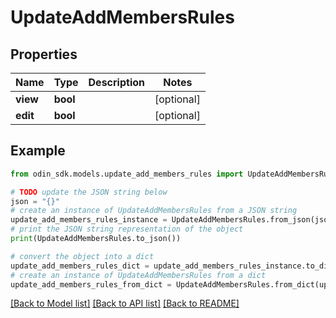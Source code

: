 # UpdateAddMembersRules


## Properties

Name | Type | Description | Notes
------------ | ------------- | ------------- | -------------
**view** | **bool** |  | [optional] 
**edit** | **bool** |  | [optional] 

## Example

```python
from odin_sdk.models.update_add_members_rules import UpdateAddMembersRules

# TODO update the JSON string below
json = "{}"
# create an instance of UpdateAddMembersRules from a JSON string
update_add_members_rules_instance = UpdateAddMembersRules.from_json(json)
# print the JSON string representation of the object
print(UpdateAddMembersRules.to_json())

# convert the object into a dict
update_add_members_rules_dict = update_add_members_rules_instance.to_dict()
# create an instance of UpdateAddMembersRules from a dict
update_add_members_rules_from_dict = UpdateAddMembersRules.from_dict(update_add_members_rules_dict)
```
[[Back to Model list]](../README.md#documentation-for-models) [[Back to API list]](../README.md#documentation-for-api-endpoints) [[Back to README]](../README.md)


